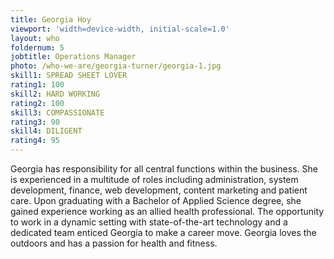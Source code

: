 ```yaml
---
title: Georgia Hoy
viewport: 'width=device-width, initial-scale=1.0'
layout: who
foldernum: 5
jobtitle: Operations Manager
photo: /who-we-are/georgia-turner/georgia-1.jpg
skill1: SPREAD SHEET LOVER
rating1: 100
skill2: HARD WORKING
rating2: 100
skill3: COMPASSIONATE
rating3: 90
skill4: DILIGENT
rating4: 95
---
```


Georgia has responsibility for all central functions within the business. She is experienced in a multitude of roles including administration, system development, finance, web development, content marketing and patient care. Upon graduating with a Bachelor of Applied Science degree, she gained experience working as an allied health professional. The opportunity to work in a dynamic setting with state-of-the-art technology and a dedicated team enticed Georgia to make a career move. Georgia loves the outdoors and has a passion for health and fitness.
